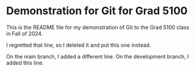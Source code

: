 # Demonstration for Git for Grad 5100

This is the README file for my demonstration of Git to the Grad 5100 class in 
Fall of 2024. 

I regretted that line, so I deleted it and put this one instead. 

On the main branch, I added a different line. 
On the development branch, I added this line. 

